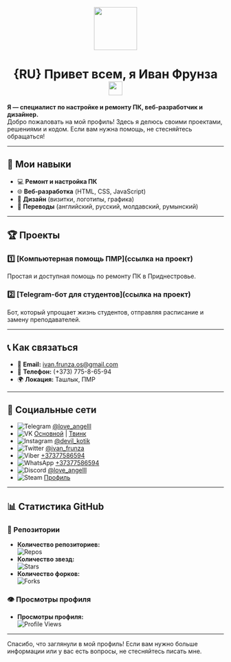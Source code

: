  <!--                         РУССКАЯ ВЕРСИЯ                         -->
<div id="header" align="center">
  <img src="https://media.giphy.com/media/M9gbBd9nbDrOTu1Mqx/giphy.gif" width="100"/>
</div>

<h1 align="center">{RU} Привет всем, я Иван Фрунза
<img src="https://github.com/blackcater/blackcater/raw/main/images/Hi.gif" height="32"/></h1>

**Я — специалист по настройке и ремонту ПК, веб-разработчик и дизайнер.**  
Добро пожаловать на мой профиль! Здесь я делюсь своими проектами, решениями и кодом. Если вам нужна помощь, не стесняйтесь обращаться!

---

## 🌟 Мои навыки

- 💻 **Ремонт и настройка ПК**
- 🌐 **Веб-разработка** (HTML, CSS, JavaScript)
- 🎨 **Дизайн** (визитки, логотипы, графика)
- 📜 **Переводы** (английский, русский, молдавский, румынский)

---

## 🏆 Проекты

### 1️⃣ **[Компьютерная помощь ПМР](ссылка на проект)**
Простая и доступная помощь по ремонту ПК в Приднестровье.

### 2️⃣ **[Telegram-бот для студентов](ссылка на проект)**
Бот, который упрощает жизнь студентов, отправляя расписание и замену преподавателей.

---

## 📞 Как связаться

- 📧 **Email:** [ivan.frunza.os@gmail.com](mailto:ivan.frunza.os@gmail.com)
- 📱 **Телефон:** (+373) 775-8-65-94
- 🌍 **Локация:** Ташлык, ПМР

---

## 📱 Социальные сети

- ![Telegram](https://img.shields.io/badge/Telegram-2CA5E0?style=for-the-badge&logo=telegram&logoColor=white) [@love_angelll](https://t.me/love_angelll)
- ![VK](https://img.shields.io/badge/VK-4A76A8?style=for-the-badge&logo=vk&logoColor=white) [Основной](https://vk.com/love_angelll) | [Твинк](https://vk.com/lover_kotik)
- ![Instagram](https://img.shields.io/badge/Instagram-E4405F?style=for-the-badge&logo=instagram&logoColor=white) [@devil_kotik](https://instagram.com/devil_kotik)
- ![Twitter](https://img.shields.io/badge/Twitter-1DA1F2?style=for-the-badge&logo=twitter&logoColor=white) [@ivan_frunza](https://twitter.com/ivan_frunza)
- ![Viber](https://img.shields.io/badge/Viber-8B66A9?style=for-the-badge&logo=viber&logoColor=white) [+37377586594](viber://chat?number=%2B37377586594)
- ![WhatsApp](https://img.shields.io/badge/WhatsApp-25D366?style=for-the-badge&logo=whatsapp&logoColor=white) [+37377586594](https://wa.me/37377586594)
- ![Discord](https://img.shields.io/badge/Discord-5865F2?style=for-the-badge&logo=discord&logoColor=white) [@love_angelll](https://discord.com)
- ![Steam](https://img.shields.io/badge/Steam-000000?style=for-the-badge&logo=steam&logoColor=white) [Профиль](https://steamcommunity.com/id/love_angelll/)

---

## 📊 Статистика GitHub

### 📂 Репозитории
- **Количество репозиториев:**<br>![Repos](https://img.shields.io/github/repos/love-angelll)
- **Количество звезд:**<br>![Stars](https://img.shields.io/github/stars/love-angelll?style=social)
- **Количество форков:**<br>![Forks](https://img.shields.io/github/forks/love-angelll?style=social)

### 👁️ Просмотры профиля
- **Просмотры профиля:**<br>![Profile Views](https://komarev.com/ghpvc/?username=love-angelll&label=Profile%20Views&color=blue)

---

Спасибо, что заглянули в мой профиль! Если вам нужно больше информации или у вас есть вопросы, не стесняйтесь писать мне.